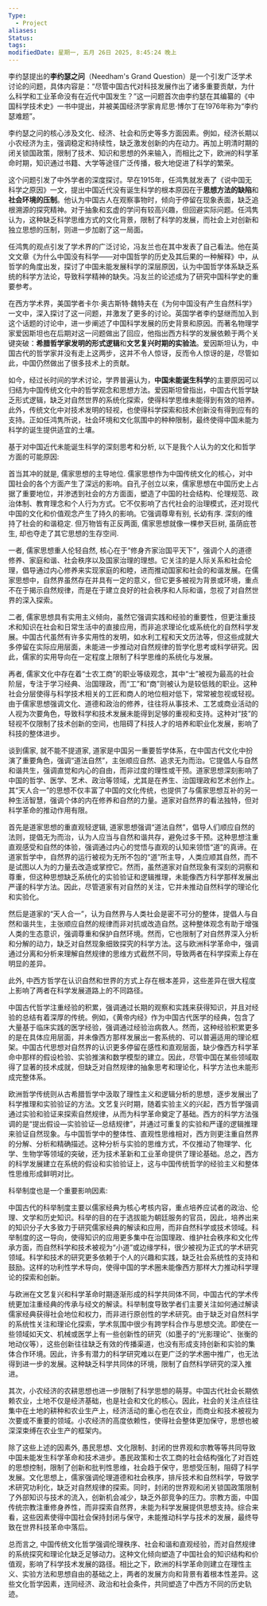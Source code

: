 ```yaml
---
Type:
  - Project
aliases: 
Status: 
tags: 
modifiedDate: 星期一, 五月 26日 2025, 8:45:24 晚上
---
```

李约瑟提出的**李约瑟之问**（Needham's Grand Question）是一个引发广泛学术讨论的问题，具体内容是：“尽管中国古代对科技发展作出了诸多重要贡献，为什么科学和工业革命没有在近代中国发生？”这一问题首次由李约瑟在其编纂的《中国科学技术史》一书中提出，并被美国经济学家肯尼思·博尔丁在1976年称为“李约瑟难题”。

李约瑟之问的核心涉及文化、经济、社会和历史等多方面因素。例如，经济长期以小农经济为主，强调稳定和持续性，缺乏激发创新的内在动力。再加上明清时期的闭关锁国政策，限制了技术、知识和思想的外来输入，而相比之下，欧洲的科学革命时期，知识通过书籍、大学等途径广泛传播，极大地促进了科学的繁荣。

这个问题引发了中外学者的深度探讨。早在1915年，任鸿隽就发表了《说中国无科学之原因》一文，提出中国近代没有诞生科学的根本原因在于**思想方法的缺陷**和**社会环境的压制**。他认为中国古人在观察事物时，倾向于停留在现象表面，缺乏追根溯源的探究精神。对于抽象和玄虚的学问有较高兴趣，但回避实际问题。任鸿隽认为，这种缺乏科学思维方式的文化背景，限制了科学的发展，而社会上对创新和独立思想的压制，则进一步加剧了这一局面。

任鸿隽的观点引发了学术界的广泛讨论，冯友兰也在其中发表了自己看法。他在英文文章《为什么中国没有科学——对中国哲学的历史及其后果的一种解释》中，从哲学的角度出发，探讨了中国未能发展科学的深层原因，认为中国哲学体系缺乏系统的科学方法论，导致科学精神的缺失。冯友兰的论述成为了研究中国科学史的重要参考。

在西方学术界，美国学者卡尔·奥古斯特·魏特夫在《为何中国没有产生自然科学》一文中，深入探讨了这一问题，并激发了更多的讨论。英国学者李约瑟继而加入到这个话题的讨论中，进一步阐述了中国科学发展的历史背景和原因。而著名物理学家爱因斯坦也在后期对这一问题做出了回应，他指出西方科学的发展依赖于两个关键突破：**希腊哲学家发明的形式逻辑**和**文艺复兴时期的实验法**。爱因斯坦认为，中国古代的哲学家并没有走上这两步，这并不令人惊讶，反而令人惊讶的是，尽管如此，中国仍然做出了很多技术上的贡献。

如今，经过长时间的学术讨论，学界普遍认为，**中国未能诞生科学**的主要原因可以归结为中国传统文化中的哲学观念和思想方法。爱因斯坦曾指出，中国古代哲学缺乏形式逻辑，缺乏对自然世界的系统化探索，使得科学思维未能得到有效的培养。此外，传统文化中对技术发明的轻视，也使得科学探索和技术创新没有得到应有的支持。正如任鸿隽所说，社会环境和文化氛围中的种种限制，最终使得中国未能为科学的诞生提供适宜的土壤。

基于对中国近代未能诞生科学的深刻思考和分析, 以下是我个人认为的文化和哲学方面的可能原因:

首当其冲的就是, 儒家思想的主导地位. 儒家思想作为中国传统文化的核心，对中国社会的各个方面产生了深远的影响。自孔子创立以来，儒家思想在中国历史上占据了重要地位，并渗透到社会的方方面面，塑造了中国的社会结构、伦理规范、政治体制、教育理念和个人行为方式。它不仅影响了古代社会的治理模式，还对现代中国的文化和价值观念产生了持久的影响。它强调尊卑有别, 长幼有序. 深刻的维持了社会的和谐稳定. 但万物皆有正反两面, 儒家思想就像一棵参天巨树, 虽荫庇苍生, 却也夺走了其它思想的生存空间.

一者, 儒家思想重人伦轻自然, 核心在于“修身齐家治国平天下”，强调个人的道德修养、家庭和谐、社会秩序以及国家治理的理想。它关注的是人际关系和社会伦理，倡导通过内心修养来实现家庭的和睦，进而推动国家和社会的和谐发展。在儒家思想中，自然界虽然存在并具有一定的意义，但它更多被视为背景或环境，重点不在于揭示自然规律，而是在于建立良好的社会秩序和人际和谐，忽视了对自然世界的深入探索。

二者, 儒家思想具有实用主义倾向，虽然它强调实践和经验的重要性，但更注重技术和知识在社会和日常生活中的直接应用，而非追求理论化或系统化的自然科学发展。中国古代虽然有许多实用性的发明，如水利工程和天文历法等，但这些成就大多停留在实际应用层面，未能进一步推动对自然规律的哲学化思考或科学研究。因此，儒家的实用导向在一定程度上限制了科学思维的系统化与发展。

再者, 儒家文化中存在着“士农工商”的职业等级观念，其中“士”被视为最高的社会阶层，专注于学习经典、治国理政，而“工”和“商”则被认为是较低贱的职业。这种社会分层使得与科学技术相关的工匠和商人的地位相对低下，常常被忽视或轻视。由于儒家思想强调文化、道德和政治的修养，往往将从事技术、工艺或商业活动的人视为次要角色，导致科学和技术发展未能得到足够的重视和支持。这种对“技”的轻视不仅限制了技术创新的空间，也阻碍了科技人才的培养和职业化发展，影响了科技的整体进步。

谈到儒家, 就不能不提道家, 道家是中国另一重要哲学体系，在中国古代文化中扮演了重要角色，强调“道法自然”，主张顺应自然、追求无为而治。它提倡人与自然和谐共生，强调直觉和内心的自由，而非过度的理性或干预。道家思想深刻影响了中国的哲学、医学、艺术、政治等领域，尤其是在养生、治国理政和艺术创作上。其“天人合一”的思想不仅丰富了中国的文化传统，也提供了与儒家思想互补的另一种生活智慧，强调个体的内在修养和自然的力量。道家对自然界的看法独特，但对科学革命的推动作用有限。

首先是道家思想的重直观轻逻辑, 道家思想强调“道法自然”，倡导人们顺应自然的法则，提倡无为而治，认为人应当与自然和谐共存，避免过多干预。这种思想注重直观感受和自然的体验，强调通过内心的觉悟与直观的认知来领悟“道”的真谛。在道家哲学中，自然界的运行被视为无所不包的“道”所主导，人类应顺其自然，而不是试图以人为的力量去改造或掌控它。然而，虽然道家对自然现象有深刻的洞察和尊重，但这种思想缺乏系统化的实验验证和逻辑推理，未能像西方科学那样发展出严谨的科学方法。因此，尽管道家有对自然的关注，它并未推动自然科学的理论化和实验化。

然后是道家的“天人合一”，认为自然界与人类社会是密不可分的整体，提倡人与自然和谐共生，主张顺应自然的规律而非对抗或改造自然。这种整体观念有助于增强人类的生态意识，强调尊重和保护自然环境。然而，它也限制了对自然界深入分析和分解的动力，缺乏对自然现象细致探究的科学方法。这与欧洲科学革命中，强调通过分离和分析来理解自然规律的思维方式截然不同，导致两者在科学探索上存在明显的差异。

此外, 中西方哲学在认识自然和世界的方式上存在根本差异，这些差异在很大程度上影响了两者在科学发展道路上的不同路径。

中国古代哲学注重经验的积累，强调通过长期的观察和实践来获得知识，并且对经验的总结有着深厚的传统。例如，《黄帝内经》作为中国古代医学的经典，包含了大量基于临床实践的医学经验，强调通过经验治病救人。然而，这种经验积累更多的是在具体应用层面，并未像西方那样发展出一套系统的、可以普遍适用的理论框架。中国古代思想对自然界的认识更多停留在感性和直观层面，缺少像西方科学革命中那样的假设检验、实验推演和数学模型的建立。因此，尽管中国在某些领域取得了显著的技术成就，但缺乏对自然规律的抽象思考和理论化，科学方法也未能形成完整体系。

欧洲哲学传统则从古希腊哲学中汲取了理性主义和逻辑分析的思想，逐步发展出了科学推理和实验验证的方法。文艺复兴时期，随着实验主义的兴起，西方哲学强调通过实验和验证来探索自然规律，从而为科学革命奠定了基础。西方的科学方法强调的是“提出假设—实验验证—总结规律”，并通过可重复的实验和严谨的逻辑推理来验证自然现象。与中国哲学中的整体性、直观性思维相对，西方则更注重自然界的分解、分析和精确描述。这种分析与实验的思维方式，不仅推动了物理学、化学、生物学等领域的突破，还为技术革新和工业革命提供了理论基础。总之，西方的科学发展建立在系统的假设和实验验证上，这与中国传统哲学的经验主义和整体性思维形成鲜明对比。

科举制度也是一个重要影响因素: 

中国古代的科举制度主要以儒家经典为核心考核内容，重点培养应试者的政治、伦理、文学和历史知识。科举的目的在于选拔能为朝廷服务的官员，因此，培养出来的知识分子大多致力于研究儒家经典的解读和应用，而非自然科学或技术领域。科举制度的这一导向，使得知识的应用更多集中在治国理政、维护社会秩序和文化传承方面，而自然科学和技术被视为“小道”或边缘学科，很少被视为正式的学术研究领域。科学和技术的研究更多依赖于个人的兴趣和实践，缺乏社会系统性的支持和鼓励。这样的功利性学术导向，使得中国的学术圈未能像西方那样大力推动科学理论的探索和创新。

与欧洲在文艺复兴和科学革命时期逐渐形成的科学共同体不同，中国古代的学术传统更加注重经典的传承与经文的解读。科举制度导致学者们主要关注如何通过解读儒家经典获得社会地位和权力，而非进行原创性的学术研究。由于缺乏对自然科学的系统性关注和理论化探索，学术氛围中很少有跨学科合作与思想交流。即使在一些领域如天文、机械或医学上有一些创新性的研究（如墨子的“光影理论”、张衡的地动仪等），这些创新往往缺乏有效的传播渠道，也没有形成支持创新和实验的集体合作环境。因此，许多有潜力的科学研究难以在更广泛的学术圈中推广，也无法得到进一步的发展。这种缺乏科学共同体的环境，限制了自然科学研究的深入推进。

其次，小农经济的农耕思想也进一步限制了科学思想的萌芽。中国古代社会长期依赖农业，土地不仅是经济基础，也是社会和文化的核心。因此，社会的关注点往往集中在土地的耕种和农业生产上，经济活动的重心也在农业，而商业和技术被视为次要或不重要的领域。小农经济的高度依赖性，使得社会整体更加保守，思想也被深深束缚在农业生产的框架内。

除了这些上述的因素外, 愚民思想、文化限制、封闭的世界观和宗教等等共同导致中国未能发生科学革命和技术进步。愚民政策和士农工商的社会结构强化了对百姓的思想控制，限制了创新和批判性思维，社会趋于保守，思想受压制，阻碍了科学发展。文化思想上，儒家强调伦理道德和社会秩序，排斥技术和自然科学，导致学术研究功利化，缺乏对自然规律的探索。同时，封闭的世界观和闭关锁国政策限制了外部知识与技术的流入，创新机会减少，缺乏外部竞争的压力。宗教方面，中国传统宗教注重修身养性，而非探索自然界，未能为科学发展提供思想支持。综合来看，这些因素使得中国社会保持封闭与保守，未能推动科学与技术的发展，最终导致在世界科技革命中落后。

总而言之, 中国传统文化哲学强调伦理秩序、社会和谐和直观经验，而对自然规律的系统探究和理论化缺乏足够动力。这种文化倾向塑造了中国社会的知识结构和价值观，影响了科学技术发展的路径。相比之下，欧洲的科学革命则建立在理性主义、实验方法和思想自由的基础之上，两者的发展方向和背景有着根本性差异。这些文化哲学因素，连同经济、政治和社会条件，共同塑造了中西方不同的历史轨迹。
